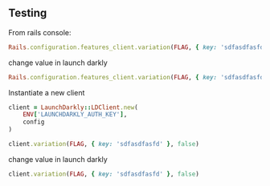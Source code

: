 ## Testing

From rails console:

```ruby
Rails.configuration.features_client.variation(FLAG, { key: 'sdfasdfasfd' }, false)
```

change value in launch darkly

```ruby
Rails.configuration.features_client.variation(FLAG, { key: 'sdfasdfasfd' }, false)
```

Instantiate a new client

```ruby
client = LaunchDarkly::LDClient.new(
	ENV['LAUNCHDARKLY_AUTH_KEY'],
	config
)

client.variation(FLAG, { key: 'sdfasdfasfd' }, false)
```

change value in launch darkly

```ruby
client.variation(FLAG, { key: 'sdfasdfasfd' }, false)
```
